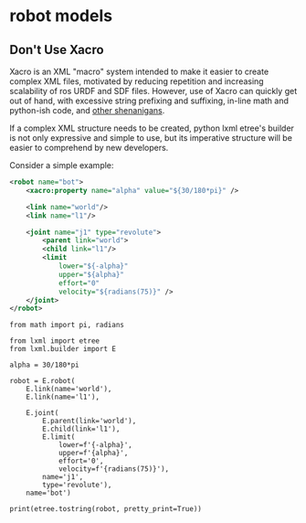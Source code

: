 
robot models
============

## Don't Use Xacro

Xacro is an XML "macro" system intended to make it easier to create complex XML
files, motivated by reducing repetition and increasing scalability of ros URDF
and SDF files. However, use of Xacro can quickly get out of hand, with
excessive string prefixing and suffixing, in-line math and python-ish code, and
[other shenanigans](http://wiki.ros.org/xacro#Unrolling_loops).

If a complex XML structure needs to be created, python lxml etree's builder is
not only expressive and simple to use, but its imperative structure will be
easier to comprehend by new developers.

Consider a simple example:

```xml
<robot name="bot">
    <xacro:property name="alpha" value="${30/180*pi}" />

    <link name="world"/>
    <link name="l1"/>

    <joint name="j1" type="revolute">
        <parent link="world">
        <child link="l1"/>
        <limit
            lower="${-alpha}"
            upper="${alpha}"
            effort="0"
            velocity="${radians(75)}" />
    </joint>
</robot>
```

```python3
from math import pi, radians

from lxml import etree
from lxml.builder import E

alpha = 30/180*pi

robot = E.robot(
    E.link(name='world'),
    E.link(name='l1'),

    E.joint(
        E.parent(link='world'),
        E.child(link='l1'),
        E.limit(
            lower=f'{-alpha}',
            upper=f'{alpha}',
            effort='0',
            velocity=f'{radians(75)}'),
        name='j1',
        type='revolute'),
    name='bot')

print(etree.tostring(robot, pretty_print=True))
```



